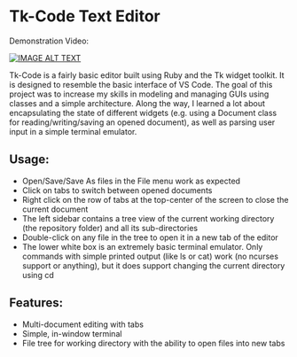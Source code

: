 # Tk-Code Text Editor

Demonstration Video:

[![IMAGE ALT TEXT](http://img.youtube.com/vi/7E6L7qqxqCs/0.jpg)](http://www.youtube.com/watch?v=7E6L7qqxqCs "Video Title")

Tk-Code is a fairly basic editor built using Ruby and the Tk widget toolkit. It is designed to resemble the basic interface of VS Code. The goal of this project was to increase my skills in modeling and managing GUIs using classes and a simple architecture. Along the way, I learned a lot about encapsulating the state of different widgets (e.g. using a Document class for reading/writing/saving an opened document), as well as parsing user input in a simple terminal emulator.

## Usage:
- Open/Save/Save As files in the File menu work as expected
- Click on tabs to switch between opened documents
- Right click on the row of tabs at the top-center of the screen to close the current document
- The left sidebar contains a tree view of the current working directory (the repository folder) and all its sub-directories
- Double-click on any file in the tree to open it in a new tab of the editor
- The lower white box is an extremely basic terminal emulator. Only commands with simple printed output (like ls or cat) work (no ncurses support or anything), but it does support changing the current directory using cd

## Features:
- Multi-document editing with tabs
- Simple, in-window terminal
- File tree for working directory with the ability to open files into new tabs
